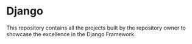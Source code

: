# Django

This repository contains all the projects built by the repository owner to showcase the excellence in the Django Framework.
